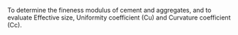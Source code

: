 To determine the fineness modulus of cement and aggregates, and to evaluate Effective size, Uniformity coefficient (Cu) and Curvature coefficient (Cc).    
